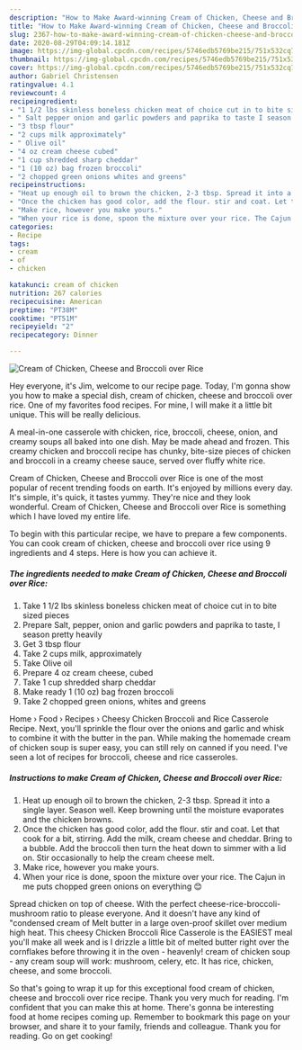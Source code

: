 ```yaml
---
description: "How to Make Award-winning Cream of Chicken, Cheese and Broccoli over Rice"
title: "How to Make Award-winning Cream of Chicken, Cheese and Broccoli over Rice"
slug: 2367-how-to-make-award-winning-cream-of-chicken-cheese-and-broccoli-over-rice
date: 2020-08-29T04:09:14.181Z
image: https://img-global.cpcdn.com/recipes/5746edb5769be215/751x532cq70/cream-of-chicken-cheese-and-broccoli-over-rice-recipe-main-photo.jpg
thumbnail: https://img-global.cpcdn.com/recipes/5746edb5769be215/751x532cq70/cream-of-chicken-cheese-and-broccoli-over-rice-recipe-main-photo.jpg
cover: https://img-global.cpcdn.com/recipes/5746edb5769be215/751x532cq70/cream-of-chicken-cheese-and-broccoli-over-rice-recipe-main-photo.jpg
author: Gabriel Christensen
ratingvalue: 4.1
reviewcount: 4
recipeingredient:
- "1 1/2 lbs skinless boneless chicken meat of choice cut in to bite sized pieces"
- " Salt pepper onion and garlic powders and paprika to taste I season pretty heavily"
- "3 tbsp flour"
- "2 cups milk approximately"
- " Olive oil"
- "4 oz cream cheese cubed"
- "1 cup shredded sharp cheddar"
- "1 (10 oz) bag frozen broccoli"
- "2 chopped green onions whites and greens"
recipeinstructions:
- "Heat up enough oil to brown the chicken, 2-3 tbsp. Spread it into a single layer. Season well. Keep browning until the moisture evaporates and the chicken browns."
- "Once the chicken has good color, add the flour. stir and coat. Let that cook for a bit, stirring. Add the milk, cream cheese and cheddar. Bring to a bubble. Add the broccoli then turn the heat down to simmer with a lid on. Stir occasionally to help the cream cheese melt."
- "Make rice, however you make yours."
- "When your rice is done, spoon the mixture over your rice. The Cajun in me puts chopped green onions on everything 😊"
categories:
- Recipe
tags:
- cream
- of
- chicken

katakunci: cream of chicken 
nutrition: 267 calories
recipecuisine: American
preptime: "PT38M"
cooktime: "PT51M"
recipeyield: "2"
recipecategory: Dinner

---
```



![Cream of Chicken, Cheese and Broccoli over Rice](https://img-global.cpcdn.com/recipes/5746edb5769be215/751x532cq70/cream-of-chicken-cheese-and-broccoli-over-rice-recipe-main-photo.jpg)

Hey everyone, it's Jim, welcome to our recipe page. Today, I'm gonna show you how to make a special dish, cream of chicken, cheese and broccoli over rice. One of my favorites food recipes. For mine, I will make it a little bit unique. This will be really delicious.

A meal-in-one casserole with chicken, rice, broccoli, cheese, onion, and creamy soups all baked into one dish. May be made ahead and frozen. This creamy chicken and broccoli recipe has chunky, bite-size pieces of chicken and broccoli in a creamy cheese sauce, served over fluffy white rice.

Cream of Chicken, Cheese and Broccoli over Rice is one of the most popular of recent trending foods on earth. It's enjoyed by millions every day. It's simple, it's quick, it tastes yummy. They're nice and they look wonderful. Cream of Chicken, Cheese and Broccoli over Rice is something which I have loved my entire life.


To begin with this particular recipe, we have to prepare a few components. You can cook cream of chicken, cheese and broccoli over rice using 9 ingredients and 4 steps. Here is how you can achieve it.

<!--inarticleads1-->

##### The ingredients needed to make Cream of Chicken, Cheese and Broccoli over Rice:

1. Take 1 1/2 lbs skinless boneless chicken meat of choice cut in to bite sized pieces
1. Prepare  Salt, pepper, onion and garlic powders and paprika to taste, I season pretty heavily
1. Get 3 tbsp flour
1. Take 2 cups milk, approximately
1. Take  Olive oil
1. Prepare 4 oz cream cheese, cubed
1. Take 1 cup shredded sharp cheddar
1. Make ready 1 (10 oz) bag frozen broccoli
1. Take 2 chopped green onions, whites and greens


Home › Food › Recipes › Cheesy Chicken Broccoli and Rice Casserole Recipe. Next, you&#39;ll sprinkle the flour over the onions and garlic and whisk to combine it with the butter in the pan. While making the homemade cream of chicken soup is super easy, you can still rely on canned if you need. I&#39;ve seen a lot of recipes for broccoli, cheese and rice casseroles. 

<!--inarticleads2-->

##### Instructions to make Cream of Chicken, Cheese and Broccoli over Rice:

1. Heat up enough oil to brown the chicken, 2-3 tbsp. Spread it into a single layer. Season well. Keep browning until the moisture evaporates and the chicken browns.
1. Once the chicken has good color, add the flour. stir and coat. Let that cook for a bit, stirring. Add the milk, cream cheese and cheddar. Bring to a bubble. Add the broccoli then turn the heat down to simmer with a lid on. Stir occasionally to help the cream cheese melt.
1. Make rice, however you make yours.
1. When your rice is done, spoon the mixture over your rice. The Cajun in me puts chopped green onions on everything 😊


Spread chicken on top of cheese. With the perfect cheese-rice-broccoli-mushroom ratio to please everyone. And it doesn&#39;t have any kind of &#34;condensed cream of Melt butter in a large oven-proof skillet over medium high heat. This cheesy Chicken Broccoli Rice Casserole is the EASIEST meal you&#39;ll make all week and is I drizzle a little bit of melted butter right over the cornflakes before throwing it in the oven - heavenly! cream of chicken soup - any cream soup will work: mushroom, celery, etc. It has rice, chicken, cheese, and some broccoli. 

So that's going to wrap it up for this exceptional food cream of chicken, cheese and broccoli over rice recipe. Thank you very much for reading. I'm confident that you can make this at home. There's gonna be interesting food at home recipes coming up. Remember to bookmark this page on your browser, and share it to your family, friends and colleague. Thank you for reading. Go on get cooking!
